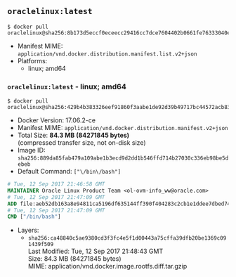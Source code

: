 ## `oraclelinux:latest`

```console
$ docker pull oraclelinux@sha256:8b173d5eccf0eceecc29416cc7dce7604402b0661fe76333040eb3089db2ac38
```

-	Manifest MIME: `application/vnd.docker.distribution.manifest.list.v2+json`
-	Platforms:
	-	linux; amd64

### `oraclelinux:latest` - linux; amd64

```console
$ docker pull oraclelinux@sha256:429b4b383326eef91860f3aabe1de92d39b49717bc44572acb83500b7dab7dfd
```

-	Docker Version: 17.06.2-ce
-	Manifest MIME: `application/vnd.docker.distribution.manifest.v2+json`
-	Total Size: **84.3 MB (84271845 bytes)**  
	(compressed transfer size, not on-disk size)
-	Image ID: `sha256:889da85fab479a109abe1b3ecd9d2dd1b546ffd714b27030c336eb98be5debeb`
-	Default Command: `["\/bin\/bash"]`

```dockerfile
# Tue, 12 Sep 2017 21:46:58 GMT
MAINTAINER Oracle Linux Product Team <ol-ovm-info_ww@oracle.com>
# Tue, 12 Sep 2017 21:47:09 GMT
ADD file:aeb52db163a8e94811ca5196df635144ff390f404283c2cb1e1ddee7dbed7401 in / 
# Tue, 12 Sep 2017 21:47:09 GMT
CMD ["/bin/bash"]
```

-	Layers:
	-	`sha256:ca48840c5ae9380cd3f3fc4e5f1d00443a75cffa39dfb20be1369c091439f509`  
		Last Modified: Tue, 12 Sep 2017 21:48:43 GMT  
		Size: 84.3 MB (84271845 bytes)  
		MIME: application/vnd.docker.image.rootfs.diff.tar.gzip

